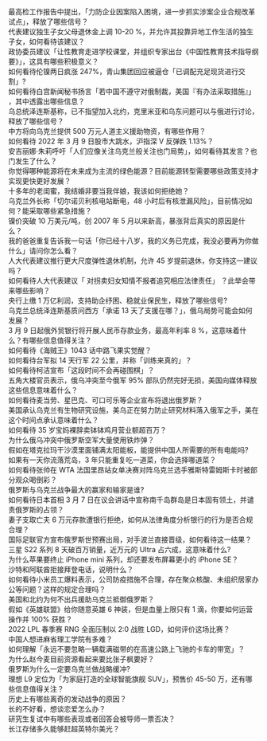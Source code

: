 最高检工作报告中提出，「力防企业因案陷入困境，进一步抓实涉案企业合规改革试点」，释放了哪些信号？  
代表建议独生子女父母退休金上调 10-20 %，并允许其投靠异地工作生活的独生子女，如何看待该建议？  
政协委员建议「让性教育走进学校课堂，并组织专家出台《中国性教育技术指导纲要》」，这具有哪些积极意义？  
如何看待伦镍两日疯涨 247%，青山集团回应被逼仓「已调配充足现货进行交割」?  
如何看待白宫新闻秘书扬言「若中国不遵守对俄制裁，美国『有办法采取措施』」 ，其中透露出哪些信息？  
乌总统泽连斯基称，已不指望加入北约，克里米亚和乌东问题可以与俄进行讨论，释放了哪些信号？  
中方将向乌克兰提供 500 万元人道主义援助物资，有哪些作用？  
如何看待 2022 年 3 月 9 日股市大跳水，沪指深 V 反弹跌 1.13%？  
安吉丽娜·朱莉呼吁「人们应像关注乌克兰般关注也门局势」，如何看待其发言？也门发生了什么？  
你觉得哪种能源将在未来成为主流的绿色能源？目前能源转型需要哪些政策支持才实现更快更好发展？  
十多年的老闺蜜，我结婚非要当我伴娘，我该如何拒绝她？  
乌克兰外长称「切尔诺贝利核电站断电，48 小时后有核泄漏风险」，目前情况如何？能采取哪些紧急措施？  
镍价突破 10 万美元/吨，创 2007 年 5 月以来新高，暴涨背后真实的原因是什么？  
我的爸爸重复告诉我一句话「你已经十八岁，我的义务已完成，我没必要再为你做什么」请问你怎么看？  
人大代表建议推行更大尺度弹性退休机制，允许 45 岁提前退休，你支持这一建议吗？  
如何看待人大代表建议「 对拐卖妇女知情不报者追究相应法律责任」 ？此举会带来哪些影响？  
央行上缴 1 万亿利润，支持助企纾困、稳就业保民生，释放了哪些信号?  
乌克兰总统泽连斯基质问西方「承诺 13 天了支援在哪？」，俄乌局势可能会如何发展？  
3 月 9 日起俄外贸银行将开展人民币存款业务，最高年利率 8 %，这意味着什么？有哪些信息值得关注？  
如何看待《海贼王》1043 话中路飞果实觉醒？  
如何看待台军拟 14 天行军 22 公里，并称「训练来真的」？  
如何看待柯洁宣布「这段时间不会再碰围棋」？  
五角大楼官员表示，俄乌冲突至今俄军 95% 部队仍然完好无损，美国向媒体释放这些信息意味着什么？  
如何看待麦当劳、星巴克、可口可乐等企业宣布将退出俄罗斯？  
美国承认乌克兰有生物研究设施，美乌正在努力防止研究材料落入俄军之手，美在这个时间点承认意味着什么？  
如何看待 35 岁宝妈裸辞卖钵钵鸡月营业额超百万？  
为什么俄乌冲突中俄罗斯空军大量使用铁炸弹？  
假如在塔克拉玛干沙漠里面铺满太阳能板，能提供中国人所需要的所有电能吗?  
如果有一天你流落荒岛，3 年只能重复吃一道菜，你会选择哪道菜？  
如何看待张帅在 WTA 法国里昂站女单决赛对阵乌克兰选手雅斯特雷姆斯卡时被部分观众喝倒彩？  
俄罗斯与乌克兰战争最大的赢家和输家是谁?  
如何看待日本首相 3 月 7 日在议会讲话中宣称南千岛群岛是日本固有领土，并谴责俄罗斯的占领？  
妻子支取亡夫 6 万元存款遭银行拒绝，如何从法律角度分析银行的行为是否合规合理？  
国际足联官方宣布俄罗斯世预赛出局，对手波兰直接晋级，如何看待这一结果？  
三星 S22 系列 8 天破百万销量，近万元的 UItra 占六成，这意味着什么?  
为什么苹果要终止 iPhone mini 系列，却还要发布屏幕更小的 iPhone SE？  
沙特和阿联酋拒接拜登电话，说明什么？  
如何看待小米员工爆料表示，公司防疫措施不合理，存在聚众核酸、未组织居家办公等问题？这样的规定合理吗？  
美国和北约为何不出兵援助乌克兰抵御俄罗斯？  
假如《英雄联盟》给你随意英雄 6 神装，但是血量上限只有 1 滴，你要如何运营操作并 100% 获胜？  
2022 LPL 春季赛 RNG 全面压制以 2:0 战胜 LGD，如何评价这场比赛？  
中国人想进麻省理工学院有多难？  
如何理解「永远不要忽略一辆载满磁带的在高速公路上飞驰的卡车的带宽」？  
为什么赵今麦目前资源看起来要比张子枫要好？  
俄罗斯为什么一定要乌克兰做战略缓冲?  
理想 L9 定位为「为家庭打造的全球智能旗舰 SUV」，预售价 45-50 万，还有哪些信息值得关注？  
历史上有哪些离奇的发动战争的原因？  
长的不好看，想谈恋爱怎么办？  
研究生复试中有哪些表现或者回答会被导师一票否决？  
长江存储多久能够赶超英特尔美光？  
